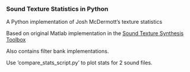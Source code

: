 ### Sound Texture Statistics in Python ###

A Python implementation of Josh McDermott’s texture statistics

Based on original Matlab implementation in the [Sound Texture Synthesis Toolbox](http://mcdermottlab.mit.edu/Sound_Texture_Synthesis_Toolbox_v1.7.zip)

Also contains filter bank implementations.

Use ‘compare_stats_script.py’ to plot stats for 2 sound files.